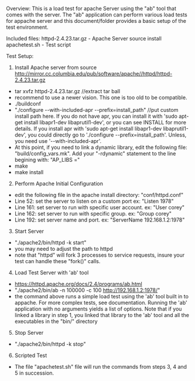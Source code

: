 Overview:
This is a load test for apache Server using the "ab" tool that comes with the server. The "ab" application can perform various load tests for appache server and this document/folder provides a basic setup of the test environment.

Included files:
httpd-2.4.23.tar.gz - Apache Server source install
apachetest.sh - Test script

Test Setup:

1. Install Apache server from source
 http://mirror.cc.columbia.edu/pub/software/apache//httpd/httpd-2.4.23.tar.gz
  - tar xvfz httpd-2.4.23.tar.gz //extract tar ball 
  - recommend to use a newer vision. This one is too old to be compatible.
  - ./buildconf 
  - "./configure --with-included-apr --prefix=install_path" //put custom install path here.   If you do not have apr, you can install it with 'sudo apt-get install libapr1-dev libaprutil1-dev', or you can see INSTALL for more details.
  If you install apr with 'sudo apt-get install libapr1-dev libaprutil1-dev', you could directly go to './configure --prefix=install_path'. Unless, you need use '--with-included-apr'.
  - At this point, if you need to link a dynamic library, edit the following file: "build/config_vars.mk". Add your "-rdynamic" statement to the line begining with: "AP_LIBS ="
  - make
  - make install

2. Perform Apache Initial Configuration
  - edit the following file in the apache install directory: "conf/httpd.conf"
  - Line 52: set the server to listen on a custom port ex: "Listen 1978"
  - Line 161: set server to run with specific user account. ex: "User corey"
  - Line 162: set server to run with specific group. ex: "Group corey"
  - Line 192: set server name and port. ex: "ServerName 192.168.1.2:1978"

3. Start Server
  - "./apache2/bin/httpd -k start"
  - you may need to adjust the path to httpd
  - note that "httpd" will fork 3 processes to service requests, insure your test can handle these "fork()" calls.

4. Load Test Server with 'ab' tool
  - https://httpd.apache.org/docs/2.4/programs/ab.html
  - "./apache2/bin/ab -n 100000 -c 100 http://192.168.1.2:1978/"
  - the command above runs a simple load test using the 'ab' tool built in to appache. For more complex tests, see documentation. Running the 'ab' application with no arguments yields a list of options. Note that if you linked a library in step 1, you linked that library to the 'ab' tool and all the executables in the "bin/" directory

5. Stop Server
  - "./apache2/bin/httpd -k stop"

6. Scripted Test
  - The file "apachetest.sh" file will run the commands from steps 3, 4 and 5 in succession.
